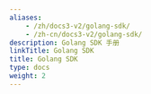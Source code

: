 ```yaml
---
aliases:
    - /zh/docs3-v2/golang-sdk/
    - /zh-cn/docs3-v2/golang-sdk/
description: Golang SDK 手册
linkTitle: Golang SDK
title: Golang SDK
type: docs
weight: 2
---
```

